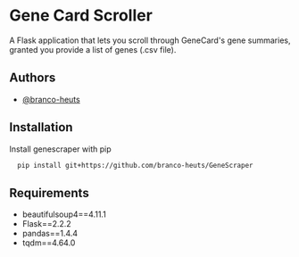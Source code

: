 # Gene Card Scroller
A Flask application that lets you scroll through GeneCard's gene summaries, granted you provide a list of genes (.csv file).
## Authors
- [@branco-heuts](https://https://github.com/branco-heuts)
## Installation
Install genescraper with pip
```bash
  pip install git+https://github.com/branco-heuts/GeneScraper
```
## Requirements
* beautifulsoup4==4.11.1
* Flask==2.2.2
* pandas==1.4.4
* tqdm==4.64.0
